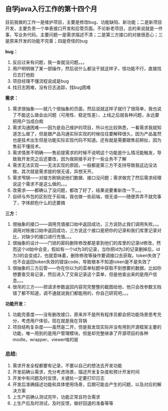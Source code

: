 ## 自学java入行工作的第十四个月

目前我做的工作一是维护项目，主要是修改bug、功能缺陷、新功能；二是新项目开发，主要负责一个单表接口开发和后管页面。不论新老项目，总的来说就是一件事，写业务代码，主要问题一是需求描述不清；二是第三方接口的对接很恶心；三是原来开发的功能不完善；四是奇怪的bug

**bug：**

1. 反应过来有问题，我一查就没问题。。。
2. 用户明明做了某一部操作，然后说什么都没干就这样子，怪功能不行，直接找日志打他脸
3. 项目经理不懂流程说成是bug
4. 找日志困难，没有日志追踪，找bug困难

**需求：**

1. 需求很抽象——就几个很抽象的页面，然后说就这样子就行了很简单，我也说了不能这么做会出问题（可用性、稳定性差），上线之后就各种问题，永远要把用户当成白痴
2. 需求沟通困难——因为是自己维护的项目，所以也比较熟悉，一看需求我就知道怎么做了，但是跟产品沟通实际实现的时候往往要解释很久，因为产品虽然也是技术出生但是功能实际实现代码不知道。还有就是需要跟售前掰扯，因为售前不懂技术。
3. 需求情景不明确——售前提需求的时候不说明这个功能是什么情况能触发，导致我开发完之后还要改，因为我刚接手对于一些业务不了解
4. 需求无法实现——无法实现的原因，一般都是第三方不支持导致我这边没法做，其次就是需求提的很无语，异想天开。
5. 需求甩锅——对接方刷锅说他们数据、接口没问题；需求做完了然后需求经理说这个需求不是这么做的。。。
6. 改需求——都确认了没问题，都改了好了，结果说要重新改一下。。。
7. 自研与外包的区别在于前端，我也做一些前端，很无语——随便弄弄不就完事了，字体颜色什么的还要搞

**三方：**

1. 很抽象的接口——调用充值接口始中返回成功，三方说防止我们调用失败。。。调用对账接口始中返回成功，三方说这个接口是把你的记录和我们库里记录对比，对缺少的接口进行充值。。。
2. 很抽象的设计——门锁的密码删除修改都是拿到他们的库里的记录id修改，然而这个id始中会变，假如有一个id为3的记录，当你把id为2的记录删掉后，id为3的会变成2，也就意味着，删除修改等操作要调接口去获取。token失效了也不会返回token失效的错误code，导致根本不知道token是不是失效了
3. 很抽象的三方后管——你在你以为的菜单标题中获取不到想要的数据，比如你想要查交易记录，然后进入了交易记录这个菜单，但是他查出来的是用户信息。。。
4. 很吊的三方——把请求参数返回内容完完整整的截图给他，他只会改参数文档错了都不知道，调不通就说我们都能用的，你自己研究吧。。。

**功能开发：**

1. 功能完善度——没有删改接口，原来并不是所有程序员都会把功能场景思考充分，考虑用户体验，现在就是我在背锅
1. 项目结构复杂度——虽然是二开，但是我发现实际并没有用到开源框架主要的功能，唯一用到的是用户管理模块。但是却完整继承了开源项目的各种modle，wrapper、viewer啥的层

### 总结:

1. 需求开发全程都要有记录，不要以自己的想法去开发功能
2. 开发前确认需求，充分考虑场景，描述开发复杂度和预计开发时间
3. 开发中有问题及时反馈，关键处一定要打印日志
4. 开发后准确描述功能和具体使用场景，后期可能会产生的问题，以及对应的解决方案
5. 上生产前确认测试完毕，功能正常且符合需求
6. 上生产后及时测试，及时反馈，做好回退的准备等等